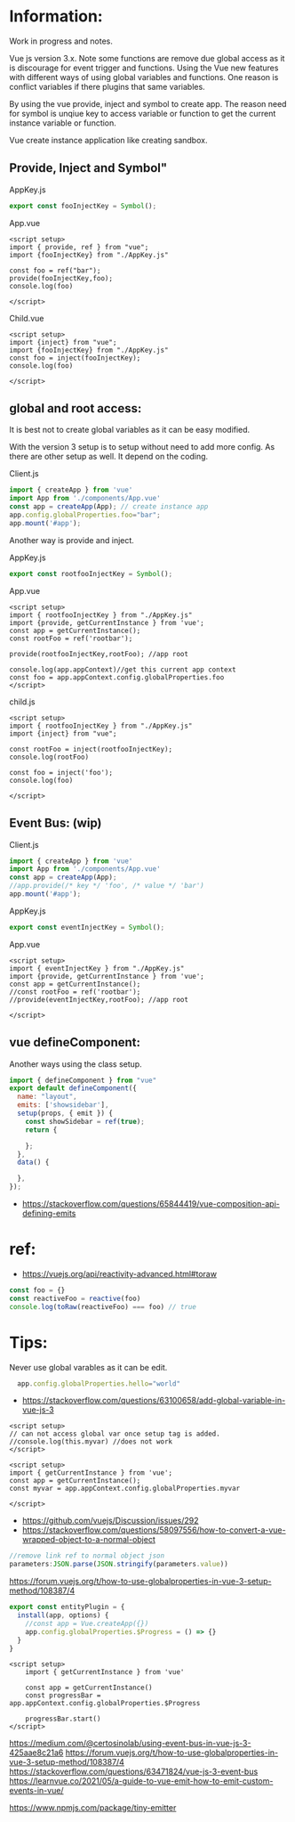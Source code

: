 
# Information:
  Work in progress and notes.

  Vue js version 3.x. Note some functions are remove due global access as it is discourage for event trigger and functions. Using the Vue new features with different ways of using global variables and functions. One reason is conflict variables if there plugins that same variables.

  By using the vue provide, inject and symbol to create app. The reason need for symbol is unqiue key to access variable or function to get the current instance variable or function.

  Vue create instance application like creating sandbox.

## Provide, Inject and Symbol"
AppKey.js
```js
export const fooInjectKey = Symbol();
```

App.vue
```vue
<script setup>
import { provide, ref } from "vue";
import {fooInjectKey} from "./AppKey.js"

const foo = ref("bar");
provide(fooInjectKey,foo);
console.log(foo)

</script>
```

Child.vue
```vue
<script setup>
import {inject} from "vue";
import {fooInjectKey} from "./AppKey.js"
const foo = inject(fooInjectKey);
console.log(foo)

</script>
```

## global and root access:
  It is best not to create global variables as it can be easy modified.

  With the version 3 setup is to setup without need to add more config. As there are other setup as well. It depend on the coding.


Client.js
```js
import { createApp } from 'vue'
import App from './components/App.vue'
const app = createApp(App); // create instance app
app.config.globalProperties.foo="bar";
app.mount('#app');
```

Another way is provide and inject.

AppKey.js
```js
export const rootfooInjectKey = Symbol();
```
App.vue
```vue
<script setup>
import { rootfooInjectKey } from "./AppKey.js"
import {provide, getCurrentInstance } from 'vue';
const app = getCurrentInstance();
const rootFoo = ref('rootbar');

provide(rootfooInjectKey,rootFoo); //app root

console.log(app.appContext)//get this current app context
const foo = app.appContext.config.globalProperties.foo
</script>
```

child.js
```vue
<script setup>
import { rootfooInjectKey } from "./AppKey.js"
import {inject} from "vue";

const rootFoo = inject(rootfooInjectKey);
console.log(rootFoo)

const foo = inject('foo');
console.log(foo)

</script>
```
## Event Bus: (wip)


Client.js
```js
import { createApp } from 'vue'
import App from './components/App.vue'
const app = createApp(App);
//app.provide(/* key */ 'foo', /* value */ 'bar')
app.mount('#app');
```

AppKey.js
```js
export const eventInjectKey = Symbol();
```
App.vue
```vue
<script setup>
import { eventInjectKey } from "./AppKey.js"
import {provide, getCurrentInstance } from 'vue';
const app = getCurrentInstance();
//const rootFoo = ref('rootbar');
//provide(eventInjectKey,rootFoo); //app root

</script>
```





## vue defineComponent:
  Another ways using the class setup.

```js
import { defineComponent } from "vue"
export default defineComponent({
  name: "layout",
  emits: ['showsidebar'],
  setup(props, { emit }) {
    const showSidebar = ref(true);
    return {

    };
  },
  data() {

  },
});
```
- https://stackoverflow.com/questions/65844419/vue-composition-api-defining-emits

# ref:
- https://vuejs.org/api/reactivity-advanced.html#toraw
```js
const foo = {}
const reactiveFoo = reactive(foo)
console.log(toRaw(reactiveFoo) === foo) // true
```

# Tips:
  Never use global varables as it can be edit.

```js
  app.config.globalProperties.hello="world"
```
- https://stackoverflow.com/questions/63100658/add-global-variable-in-vue-js-3

```vue
<script setup>
// can not access global var once setup tag is added.
//console.log(this.myvar) //does not work
</script>
```

```vue
<script setup>
import { getCurrentInstance } from 'vue';
const app = getCurrentInstance();
const myvar = app.appContext.config.globalProperties.myvar

</script>
```

- https://github.com/vuejs/Discussion/issues/292
- https://stackoverflow.com/questions/58097556/how-to-convert-a-vue-wrapped-object-to-a-normal-object
```js
//remove link ref to normal object json
parameters:JSON.parse(JSON.stringify(parameters.value))
```

https://forum.vuejs.org/t/how-to-use-globalproperties-in-vue-3-setup-method/108387/4

```js
export const entityPlugin = {
  install(app, options) {
    //const app = Vue.createApp({})
    app.config.globalProperties.$Progress = () => {}
  }
}
```

```vue
<script setup>
    import { getCurrentInstance } from 'vue'

    const app = getCurrentInstance()
    const progressBar = app.appContext.config.globalProperties.$Progress

    progressBar.start()
</script>
```

https://medium.com/@certosinolab/using-event-bus-in-vue-js-3-425aae8c21a6
https://forum.vuejs.org/t/how-to-use-globalproperties-in-vue-3-setup-method/108387/4
https://stackoverflow.com/questions/63471824/vue-js-3-event-bus
https://learnvue.co/2021/05/a-guide-to-vue-emit-how-to-emit-custom-events-in-vue/


https://www.npmjs.com/package/tiny-emitter